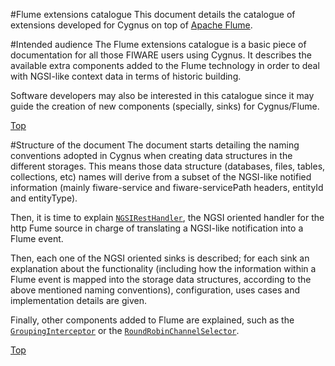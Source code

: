 #<a name="top"></a>Flume extensions catalogue
This document details the catalogue of extensions developed for Cygnus on top of [Apache Flume](https://flume.apache.org/).

#Intended audience
The Flume extensions catalogue is a basic piece of documentation for all those FIWARE users using Cygnus. It describes the available extra components added to the Flume technology in order to deal with NGSI-like context data in terms of historic building.

Software developers may also be interested in this catalogue since it may guide the creation of new components (specially, sinks) for Cygnus/Flume.

[Top](#top)

#Structure of the document
The document starts detailing the naming conventions adopted in Cygnus when creating data structures in the different storages. This means those data structure (databases, files, tables, collections, etc) names will derive from a subset of the NGSI-like notified information (mainly fiware-service and fiware-servicePath headers, entityId and entityType).

Then, it is time to explain [`NGSIRestHandler`](./ngsi_rest_handler.md), the NGSI oriented handler for the http Fume source in charge of translating a NGSI-like notification into a Flume event.

Then, each one of the NGSI oriented sinks is described; for each sink an explanation about the functionality (including how the information within a Flume event is mapped into the storage data structures, according to the above mentioned naming conventions), configuration, uses cases and implementation details are given.

Finally, other components added to Flume are explained, such as the [`GroupingInterceptor`](./ngsi_grouping_interceptor.md) or the [`RoundRobinChannelSelector`](./round_robin_channel_selector.md).

[Top](#top)
